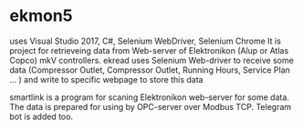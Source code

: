 # ekmon5
uses Visual Studio 2017, C#, Selenium WebDriver, Selenium Chrome
It is project for retrieveing data from Web-server of Elektronikon (Alup or Atlas Copco) mkV controllers.
ekread uses Selenium Web-driver to receive some data (Compressor Outlet, Compressor Outlet, Running Hours, Service Plan ... ) and write to specific webpage to store this data

smartlink is a program for scaning Elektronikon web-server for some data. The data is prepared for using by OPC-server over Modbus TCP. Telegram bot is added too.
